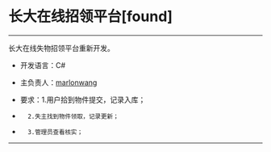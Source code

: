 # 长大在线招领平台[found] #

----------
长大在线失物招领平台重新开发。

- 开发语言：C#

- 主负责人：[marlonwang](https://github.com/marlonwang)

- 要求：1.用户拾到物件提交，记录入库；
-       2.失主找到物件领取，记录更新；
-       3.管理员查看核实；

----------
